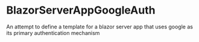 # BlazorServerAppGoogleAuth
An attempt to define a template for a blazor server app that uses google as its primary authentication mechanism
